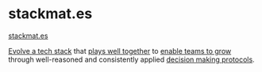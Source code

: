 # stackmat.es

[stackmat.es](https://www.stackmat.es/)

[Evolve a tech stack](https://mm.dreamineering.com/docs/technology/sdk/) that [plays well together](https://mm.dreamineering.com/docs/flow/adapt/metrics/human-resources/teamwork-index) to [enable teams to grow](https://mm.dreamineering.com/docs/principles/people/community/teamwork) through well-reasoned and consistently applied [decision making protocols](https://mm.dreamineering.com/docs/value/wisdom/decisions).

